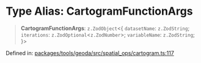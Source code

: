 # Type Alias: CartogramFunctionArgs

> **CartogramFunctionArgs**: `z.ZodObject`\<\{ `datasetName`: `z.ZodString`; `iterations`: `z.ZodOptional`\<`z.ZodNumber`\>; `variableName`: `z.ZodString`; \}\>

Defined in: [packages/tools/geoda/src/spatial\_ops/cartogram.ts:117](https://github.com/GeoDaCenter/openassistant/blob/bc4037be52d89829440fcc4aaa1010be73719d16/packages/tools/geoda/src/spatial_ops/cartogram.ts#L117)
